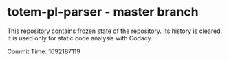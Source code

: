 # totem-pl-parser - master branch

This repository contains frozen state of the repository.
Its history is cleared. It is used only for static code
analysis with Codacy.

Commit Time: 1692187119